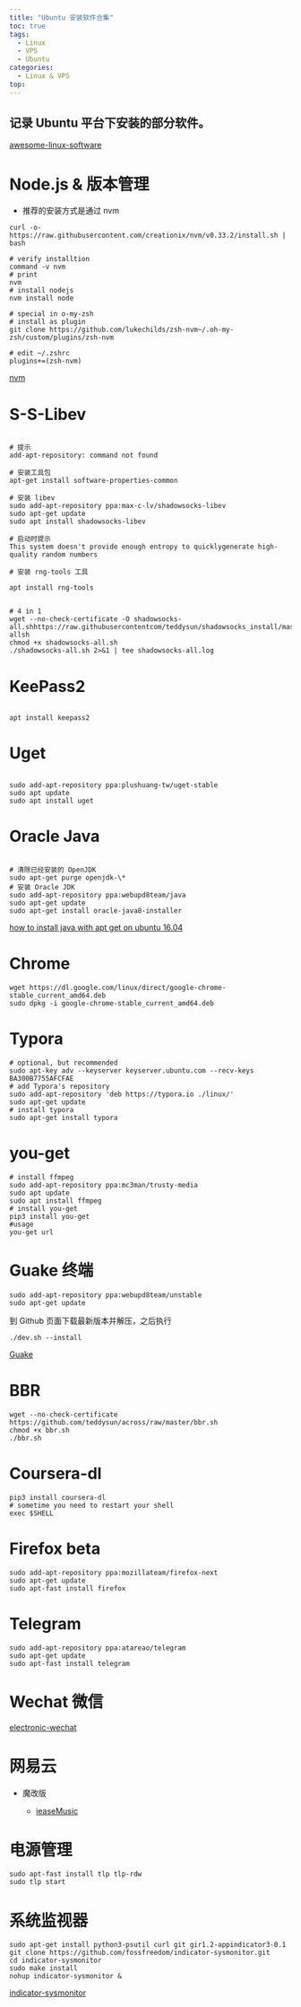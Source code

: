 ```yaml
---
title: "Ubuntu 安装软件合集"
toc: true
tags:
  - Linux
  - VPS
  - Ubuntu
categories:
  - Linux & VPS
top:
---
```


记录 Ubuntu 平台下安装的部分软件。
-----

[awesome-linux-software](https://alim0x.gitbooks.io/awesome-linux-software-zh_cn/content/#%E7%9B%AE%E5%BD%95)

# Node.js & 版本管理

- 推荐的安装方式是通过 nvm

```shell
curl -o- https://raw.githubusercontent.com/creationix/nvm/v0.33.2/install.sh | bash

# verify installtion
command -v nvm
# print
nvm
# install nodejs
nvm install node

# special in o-my-zsh
# install as plugin
git clone https://github.com/lukechilds/zsh-nvm~/.oh-my-zsh/custom/plugins/zsh-nvm

# edit ~/.zshrc
plugins+=(zsh-nvm)

```

[nvm](https://github.com/creationix/nvm)

# S-S-Libev

```shell

# 提示
add-apt-repository: command not found

# 安装工具包
apt-get install software-properties-common

# 安装 libev
sudo add-apt-repository ppa:max-c-lv/shadowsocks-libev
sudo apt-get update
sudo apt install shadowsocks-libev

# 启动时提示
This system doesn't provide enough entropy to quicklygenerate high-quality random numbers

# 安装 rng-tools 工具

apt install rng-tools


# 4 in 1
wget --no-check-certificate -O shadowsocks-all.shhttps://raw.githubusercontentcom/teddysun/shadowsocks_install/master/shadowsocks-allsh
chmod +x shadowsocks-all.sh
./shadowsocks-all.sh 2>&1 | tee shadowsocks-all.log

```

# KeePass2

```shell

apt install keepass2

```

# Uget

```shell

sudo add-apt-repository ppa:plushuang-tw/uget-stable
sudo apt update
sudo apt install uget

```

# Oracle Java

```shell

# 清除已经安装的 OpenJDK
sudo apt-get purge openjdk-\*
# 安装 Oracle JDK
sudo add-apt-repository ppa:webupd8team/java
sudo apt-get update
sudo apt-get install oracle-java8-installer

```


[how to install java with apt get on ubuntu 16.04](https://www.digitalocean.com/community/tutorials/how-to-install-java-with-apt-get-on-ubuntu-16-04)

# Chrome

```shell
wget https://dl.google.com/linux/direct/google-chrome-stable_current_amd64.deb
sudo dpkg -i google-chrome-stable_current_amd64.deb

```

# Typora

```shell
# optional, but recommended
sudo apt-key adv --keyserver keyserver.ubuntu.com --recv-keys BA300B7755AFCFAE
# add Typora's repository
sudo add-apt-repository 'deb https://typora.io ./linux/'
sudo apt-get update
# install typora
sudo apt-get install typora
```

# you-get

```shell
# install ffmpeg
sudo add-apt-repository ppa:mc3man/trusty-media
sudo apt update
sudo apt install ffmpeg
# install you-get
pip3 install you-get
#usage
you-get url
```

# Guake 终端

```shell
sudo add-apt-repository ppa:webupd8team/unstable
sudo apt-get update
```
到 Github 页面下载最新版本并解压，之后执行

```
./dev.sh --install
```

[Guake](https://github.com/Guake/guake)

# BBR

```shell
wget --no-check-certificate https://github.com/teddysun/across/raw/master/bbr.sh 
chmod +x bbr.sh 
./bbr.sh
```

# Coursera-dl

```shell
pip3 install coursera-dl
# sometime you need to restart your shell
exec $SHELL
```

# Firefox beta

```shell
sudo add-apt-repository ppa:mozillateam/firefox-next
sudo apt-get update
sudo apt-fast install firefox
```

# Telegram

```shell
sudo add-apt-repository ppa:atareao/telegram
sudo apt-get update
sudo apt-fast install telegram
```

# Wechat 微信

[electronic-wechat](https://github.com/geeeeeeeeek/electronic-wechat)

# 网易云

- 魔改版

  - [ieaseMusic](https://github.com/trazyn/ieaseMusic)

# 电源管理

```shell
sudo apt-fast install tlp tlp-rdw
sudo tlp start
```

# 系统监视器

```shell
sudo apt-get install python3-psutil curl git gir1.2-appindicator3-0.1
git clone https://github.com/fossfreedom/indicator-sysmonitor.git
cd indicator-sysmonitor
sudo make install
nohup indicator-sysmonitor &
```

[indicator-sysmonitor](https://github.com/fossfreedom/indicator-sysmonitor)